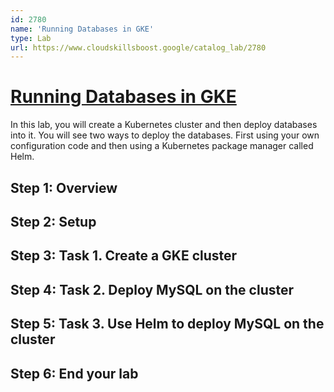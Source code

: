 ```yaml
---
id: 2780
name: 'Running Databases in GKE'
type: Lab
url: https://www.cloudskillsboost.google/catalog_lab/2780
---
```


# [Running Databases in GKE](https://www.cloudskillsboost.google/catalog_lab/2780)

In this lab, you will create a Kubernetes cluster and then deploy databases into it. You will see two ways to deploy the databases. First using your own configuration code and then using a Kubernetes package manager called Helm.

## Step 1: Overview

## Step 2: Setup

## Step 3: Task 1. Create a GKE cluster

## Step 4: Task 2. Deploy MySQL on the cluster

## Step 5: Task 3. Use Helm to deploy MySQL on the cluster

## Step 6: End your lab
